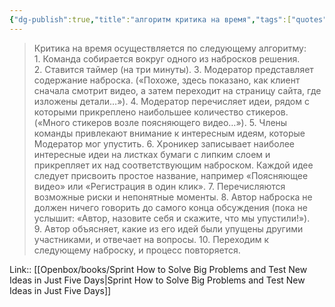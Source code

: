 ```yaml
---
{"dg-publish":true,"title":"алгоритм критика на время","tags":["quotes"],"date":"2024-03-09T14:11:47+03:00","modified_at":"2024-04-10T09:56:17+03:00","aliases":"алгоритм критика на время","dg-path":"/quotes/202403091411.md","permalink":"/quotes/202403091411/","dgPassFrontmatter":true}
---
```



> Критика на время осуществляется по следующему алгоритму:
> 1. Команда собирается вокруг одного из набросков решения.
> 2. Ставится таймер (на три минуты).
> 3. Модератор представляет содержание наброска. («Похоже, здесь показано, как клиент сначала смотрит видео, а затем переходит на страницу сайта, где изложены детали…»).
> 4. Модератор перечисляет идеи, рядом с которыми прикреплено наибольшее количество стикеров. («Много стикеров возле поясняющего видео…»).
> 5. Члены команды привлекают внимание к интересным идеям, которые Модератор мог упустить.
> 6. Хроникер записывает наиболее интересные идеи на листках бумаги с липким слоем и прикрепляет их над соответствующим наброском. Каждой идее следует присвоить простое название, например «Поясняющее видео» или «Регистрация в один клик».
> 7. Перечисляются возможные риски и непонятные моменты.
> 8. Автор наброска не должен ничего говорить до самого конца обсуждения (пока не услышит: «Автор, назовите себя и скажите, что мы упустили!»).
> 9. Автор объясняет, какие из его идей были упущены другими участниками, и отвечает на вопросы.
> 10. Переходим к следующему наброску, и процесс повторяется.

Link:: [[Openbox/books/Sprint How to Solve Big Problems and Test New Ideas in Just Five Days|Sprint How to Solve Big Problems and Test New Ideas in Just Five Days]]
